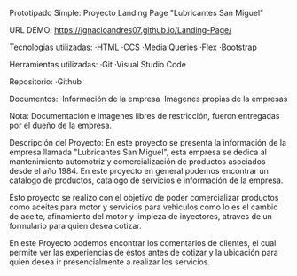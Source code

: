 Prototipado Simple:
Proyecto Landing Page "Lubricantes San Miguel"

URL DEMO: https://ignacioandres07.github.io/Landing-Page/

Tecnologias utilizadas:
·HTML
·CCS
·Media Queries
·Flex
·Bootstrap

Herramientas utilizadas:
·Git
·Visual Studio Code

Repositorio:
·Github

Documentos:
·Información de la empresa
·Imagenes propias de la empresas

Nota: Documentación e imagenes libres de restricción, fueron entregadas por el dueño de la empresa.

Descripción del Proyecto: 
En este proyecto se presenta la información de la empresa llamada "Lubricantes San Miguel", esta empresa se dedica al mantenimiento automotriz y comercialización de productos asociados desde el año 1984. En este proyecto en general podemos encontrar un catalogo de productos, catalogo de servicios e información de la empresa.

Esto proyecto se realizo con el objetivo de poder comercializar productos como aceites para motor y servicios para vehiculos como lo es el cambio de aceite, afinamiento del motor y limpieza de inyectores, atraves de un formulario para quien desea cotizar.

En este Proyecto podemos encontrar los comentarios de clientes, el cual permite ver las experiencias de estos antes de cotizar y la ubicación para quien desea ir presencialmente a realizar los servicios.






